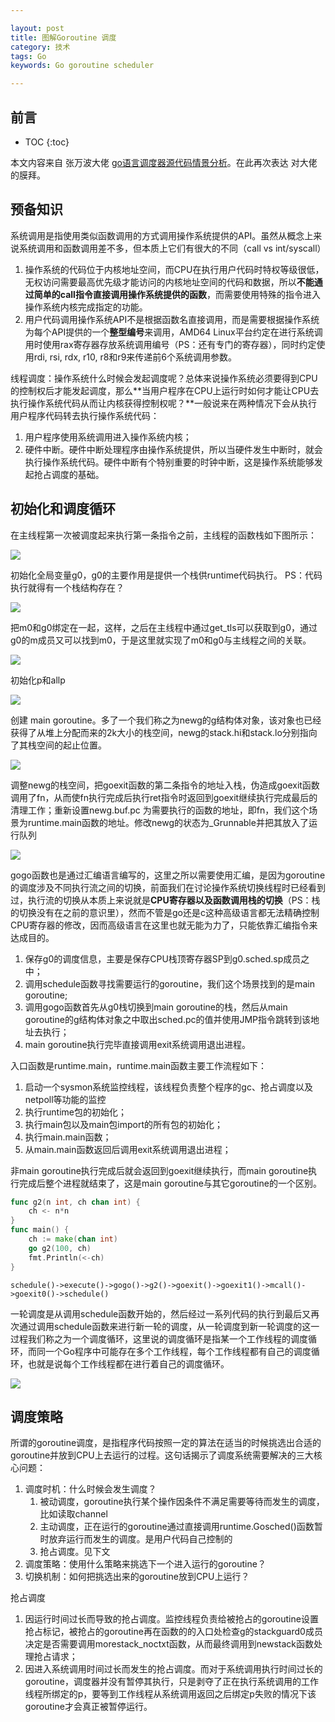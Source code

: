 ```yaml
---

layout: post
title: 图解Goroutine 调度
category: 技术
tags: Go
keywords: Go goroutine scheduler

---
```


## 前言

* TOC
{:toc}

本文内容来自 张万波大佬 [go语言调度器源代码情景分析](https://mp.weixin.qq.com/mp/homepage?__biz=MzU1OTg5NDkzOA==&hid=1&sn=8fc2b63f53559bc0cee292ce629c4788&scene=25#wechat_redirect)。在此再次表达 对大佬的膜拜。

## 预备知识

系统调用是指使用类似函数调用的方式调用操作系统提供的API。虽然从概念上来说系统调用和函数调用差不多，但本质上它们有很大的不同（call vs int/syscall）

1. 操作系统的代码位于内核地址空间，而CPU在执行用户代码时特权等级很低，无权访问需要最高优先级才能访问的内核地址空间的代码和数据，所以**不能通过简单的call指令直接调用操作系统提供的函数**，而需要使用特殊的指令进入操作系统内核完成指定的功能。
2. 用户代码调用操作系统API不是根据函数名直接调用，而是需要根据操作系统为每个API提供的一个**整型编号**来调用，AMD64 Linux平台约定在进行系统调用时使用rax寄存器存放系统调用编号（PS：还有专门的寄存器），同时约定使用rdi, rsi, rdx, r10, r8和r9来传递前6个系统调用参数。

线程调度：操作系统什么时候会发起调度呢？总体来说操作系统必须要得到CPU的控制权后才能发起调度，那么**当用户程序在CPU上运行时如何才能让CPU去执行操作系统代码从而让内核获得控制权呢？**一般说来在两种情况下会从执行用户程序代码转去执行操作系统代码：
1. 用户程序使用系统调用进入操作系统内核；
2. 硬件中断。硬件中断处理程序由操作系统提供，所以当硬件发生中断时，就会执行操作系统代码。硬件中断有个特别重要的时钟中断，这是操作系统能够发起抢占调度的基础。

## 初始化和调度循环

在主线程第一次被调度起来执行第一条指令之前，主线程的函数栈如下图所示：

![](/public/upload/go/go_scheduler_thread_init.jpg)

初始化全局变量g0，g0的主要作用是提供一个栈供runtime代码执行。 PS：代码执行就得有一个栈结构存在？

![](/public/upload/go/go_scheduler_g0.jpg)

把m0和g0绑定在一起，这样，之后在主线程中通过get_tls可以获取到g0，通过g0的m成员又可以找到m0，于是这里就实现了m0和g0与主线程之间的关联。

![](/public/upload/go/go_scheduler_m0.jpg)

初始化p和allp

![](/public/upload/go/go_scheduler_p.jpg)

创建 main goroutine。多了一个我们称之为newg的g结构体对象，该对象也已经获得了从堆上分配而来的2k大小的栈空间，newg的stack.hi和stack.lo分别指向了其栈空间的起止位置。

![](/public/upload/go/go_scheduler_newg.jpg)

调整newg的栈空间，把goexit函数的第二条指令的地址入栈，伪造成goexit函数调用了fn，从而使fn执行完成后执行ret指令时返回到goexit继续执行完成最后的清理工作；重新设置newg.buf.pc 为需要执行的函数的地址，即fn，我们这个场景为runtime.main函数的地址。修改newg的状态为_Grunnable并把其放入了运行队列

![](/public/upload/go/go_scheduler_newg_runnable.jpg)

gogo函数也是通过汇编语言编写的，这里之所以需要使用汇编，是因为goroutine的调度涉及不同执行流之间的切换，前面我们在讨论操作系统切换线程时已经看到过，执行流的切换从本质上来说就是**CPU寄存器以及函数调用栈的切换**（PS：栈的切换没有在之前的意识里），然而不管是go还是c这种高级语言都无法精确控制CPU寄存器的修改，因而高级语言在这里也就无能为力了，只能依靠汇编指令来达成目的。

1. 保存g0的调度信息，主要是保存CPU栈顶寄存器SP到g0.sched.sp成员之中；
2. 调用schedule函数寻找需要运行的goroutine，我们这个场景找到的是main goroutine;
3. 调用gogo函数首先从g0栈切换到main goroutine的栈，然后从main goroutine的g结构体对象之中取出sched.pc的值并使用JMP指令跳转到该地址去执行；
4. main goroutine执行完毕直接调用exit系统调用退出进程。


入口函数是runtime.main，runtime.main函数主要工作流程如下：

1. 启动一个sysmon系统监控线程，该线程负责整个程序的gc、抢占调度以及netpoll等功能的监控
2. 执行runtime包的初始化；
3. 执行main包以及main包import的所有包的初始化；
4. 执行main.main函数；
5. 从main.main函数返回后调用exit系统调用退出进程；

非main goroutine执行完成后就会返回到goexit继续执行，而main goroutine执行完成后整个进程就结束了，这是main goroutine与其它goroutine的一个区别。


```go
func g2(n int, ch chan int) {
    ch <- n*n
}
func main() {
    ch := make(chan int)
    go g2(100, ch)
    fmt.Println(<-ch)
}
```

```
schedule()->execute()->gogo()->g2()->goexit()->goexit1()->mcall()->goexit0()->schedule()
```

一轮调度是从调用schedule函数开始的，然后经过一系列代码的执行到最后又再次通过调用schedule函数来进行新一轮的调度，从一轮调度到新一轮调度的这一过程我们称之为一个调度循环，这里说的调度循环是指某一个工作线程的调度循环，而同一个Go程序中可能存在多个工作线程，每个工作线程都有自己的调度循环，也就是说每个工作线程都在进行着自己的调度循环。

![](/public/upload/go/go_scheduler_cycle.jpg)

## 调度策略

所谓的goroutine调度，是指程序代码按照一定的算法在适当的时候挑选出合适的goroutine并放到CPU上去运行的过程。这句话揭示了调度系统需要解决的三大核心问题：

1. 调度时机：什么时候会发生调度？
    1. 被动调度，goroutine执行某个操作因条件不满足需要等待而发生的调度，比如读取channel
    2. 主动调度，正在运行的goroutine通过直接调用runtime.Gosched()函数暂时放弃运行而发生的调度。是用户代码自己控制的
    3. 抢占调度。见下文
2. 调度策略：使用什么策略来挑选下一个进入运行的goroutine？
3. 切换机制：如何把挑选出来的goroutine放到CPU上运行？

抢占调度

1. 因运行时间过长而导致的抢占调度。监控线程负责给被抢占的goroutine设置抢占标记，被抢占的goroutine再在函数的的入口处检查g的stackguard0成员决定是否需要调用morestack_noctxt函数，从而最终调用到newstack函数处理抢占请求；
2. 因进入系统调用时间过长而发生的抢占调度。而对于系统调用执行时间过长的goroutine，调度器并没有暂停其执行，只是剥夺了正在执行系统调用的工作线程所绑定的p，要等到工作线程从系统调用返回之后绑定p失败的情况下该goroutine才会真正被暂停运行。

